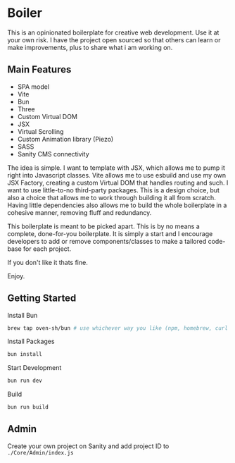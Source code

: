 # Boiler

This is an opinionated boilerplate for creative web development. Use it at your own risk. I have the project open sourced so that others can learn or make improvements, plus to share what i am working on.

## Main Features

- SPA model
- Vite
- Bun
- Three
- Custom Virtual DOM
- JSX
- Virtual Scrolling
- Custom Animation library (Piezo)
- SASS
- Sanity CMS connectivity

The idea is simple. I want to template with JSX, which allows me to pump it right into Javascript classes. Vite allows me to use esbuild and use my own JSX Factory, creating a custom Virtual DOM that handles routing and such. I want to use little-to-no third-party packages. This is a design choice, but also a choice that allows me to work through building it all from scratch. Having little dependencies also allows me to build the whole boilerplate in a cohesive manner, removing fluff and redundancy.

This boilerplate is meant to be picked apart. This is by no means a complete, done-for-you boilerplate. It is simply a start and I encourage developers to add or remove components/classes to make a tailored code-base for each project.

If you don't like it thats fine.

Enjoy.

## Getting Started

Install Bun

```bash
brew tap oven-sh/bun # use whichever way you like (npm, homebrew, curl ) https://bun.sh/docs/installation
```

Install Packages

```bash
bun install
```

Start Development

```bash
bun run dev
```

Build

```bash
bun run build
```

## Admin

Create your own project on Sanity and add project ID to ```./Core/Admin/index.js```

